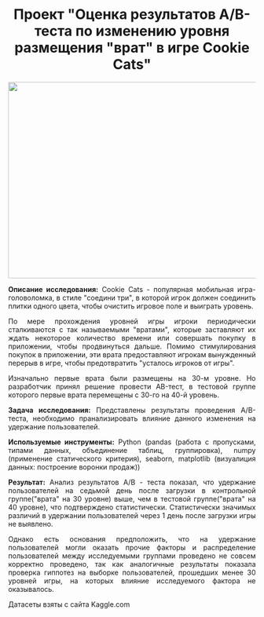 <h1 align="center"> Проект "Оценка результатов A/B-теста по изменению уровня размещения "врат" в игре Cookie Cats"</h1>

<p align="center"><img src="https://top-fon.com/uploads/posts/2023-01/1674856849_top-fon-com-p-fon-dlya-prezentatsii-shopping-159.jpg" width="600" height="400" /></p>

<div style="text-align: justify">

**Описание исследования:** Cookie Cats -  популярная мобильная игра-головоломка, в стиле "соедини три", в которой игрок должен соединить плитки одного цвета, чтобы очистить игровое поле и выиграть уровень.

По мере прохождения уровней игры игроки периодически сталкиваются с так называемыми "вратами", которые заставляют их ждать некоторое количество времени или совершать покупку в приложении, чтобы продвинуться дальше. Помимо стимулирования покупок в приложении, эти врата предоставляют игрокам вынужденный перерыв в игре, чтобы предотвратить "усталось игроков от игры".

Изначально первые врата были размещены на 30-м уровне.
Но разработчик принял решение провести AB-тест, в тестовой группе которого первые врата перемещены с 30-го на 40-й уровень.

**Задача исследования:** Представлены результаты проведения A/B-теста, необходимо пранализировать влияние данного изменения на удержание пользователей.

**Используемые инструменты:** Python (pandas (работа с пропусками, типами данных, объединение таблиц, группировка), numpy (применение статического критерия), seaborn, matplotlib (визуалиция данных: построение воронки продаж))

**Результат:** 
Анализ результатов А/В - теста показал, что удержание пользователей на седьмой день после загрузки в контрольной группе("врата" на 30 уровне) выше, чем в тестовой группе("врата" на 40 уровне), что подтверждено статистически. Статистически значимых различий в удержании пользователей через 1 день после загрузки игры не выявлено.

Однако есть основания предположить, что на удержание пользователей могли оказать прочие факторы и распределение пользователей между исследуемыми группами проведено не совсем корректно проведено, так как аналогичные результаты показала проверка гиппотез на выборке пользователей, прошедших менее 30 уровней игры, на которых влияние исследуемого фактора не оказывалось.

Датасеты взяты с сайта Kaggle.com </div>
